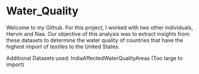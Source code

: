 # Water_Quality


Welcome to my Github. For this project, I worked with two other individuals, Hervin and Naa. Our objective of this analysis was to extract insights from these datasets to determine the water quality of countries that have the highest import of textiles to the United States.

Additional Datasets used:
IndiaAffectedWaterQualityAreas (Too large to import)
